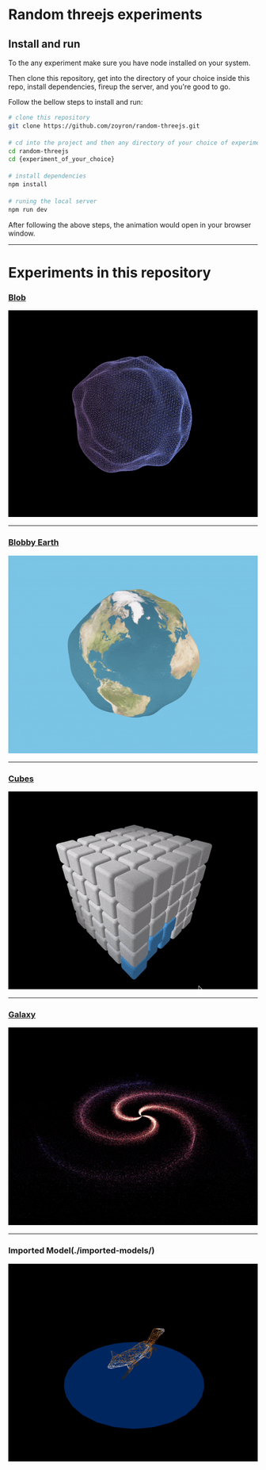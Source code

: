 # Random threejs experiments

## Install and run

To the any experiment make sure you have node installed on your system. 

Then clone this repository, get into the directory of your choice inside this repo, install dependencies, fireup the server, and you're good to go.

Follow the bellow steps to install and run:

```bash
# clone this repository
git clone https://github.com/zoyron/random-threejs.git

# cd into the project and then any directory of your choice of experiment
cd random-threejs
cd {experiment_of_your_choice}

# install dependencies
npm install

# runing the local server
npm run dev
```

After following the above steps, the animation would open in your browser window. 

___

# Experiments in this repository

### [Blob](./blob/)
![Blob](./public/assets/blob.gif)

---

### [Blobby Earth](./blobby-earth/)
![blobby earth](./public/assets/blobby-earth.gif)

___

### [Cubes](./cubes/)
![Cubes](./public/assets/cubes.gif)
___

### [Galaxy](./galaxy/)
![Galaxy](./public/assets/galaxy.gif)
___

### Imported Model(./imported-models/)
![Imported Model](./public/assets/import-model.gif)
